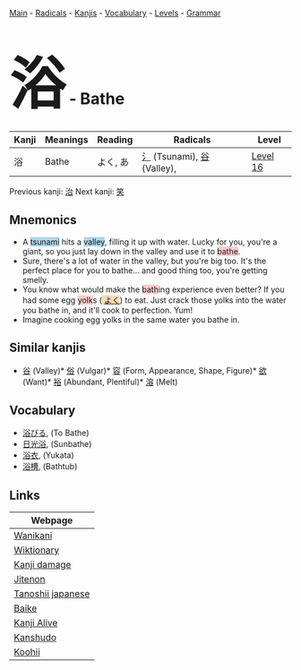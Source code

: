 <style> bigfont {font-size: 100px}</style>
[Main](../index.md) -
[Radicals](../radicals.md) -
[Kanjis](../kanjis.md) -
[Vocabulary](../vocabulary.md) -
[Levels](../levels.md) -
[Grammar](../grammar.md)
# <bigfont> 浴</bigfont> - Bathe 

| Kanji | Meanings | Reading | Radicals | Level |
| --- | --- | --- | --- | --- |
| 浴 | Bathe | よく, あ | [氵](../radicals/氵.md) (Tsunami), [谷](../radicals/谷.md) (Valley),  | [Level 16](../levels/wk_level16.md) |

Previous kanji: [治](治.md) Next kanji: [笑](笑.md) 

## Mnemonics
 * A <span style="background-color:#ADD8E6"> tsunami</span> hits a <span style="background-color:#ADD8E6"> valley</span>, filling it up with water. Lucky for you, you're a giant, so you just lay down in the valley and use it to <span style="background-color:#ffcccb"> bathe</span>.
* Sure, there's a lot of water in the valley, but you're big too. It's the perfect place for you to bathe... and good thing too, you're getting smelly.
* You know what would make the <span style="background-color:#ffcccb"> bath</span>ing experience even better? If you had some egg <span style="background-color:#ffcccb"> yolk</span>s (<span style="background-color:#fed8b1"> [よく](https://jisho.org/search/よく)</span>) to eat. Just crack those yolks into the water you bathe in, and it'll cook to perfection. Yum!
* Imagine cooking egg yolks in the same water you bathe in.


## Similar kanjis
 * [谷](谷.md) (Valley)* [俗](俗.md) (Vulgar)* [容](容.md) (Form, Appearance, Shape, Figure)* [欲](欲.md) (Want)* [裕](裕.md) (Abundant, Plentiful)* [溶](溶.md) (Melt)


## Vocabulary
 * [浴びる](../vocabulary/浴.md), (To Bathe)
* [日光浴](../vocabulary/浴.md), (Sunbathe)
* [浴衣](../vocabulary/浴.md), (Yukata)
* [浴槽](../vocabulary/浴.md), (Bathtub)



## Links 

| Webpage |
| --- |
| [Wanikani          ](https://www.wanikani.com/kanji/浴) |
| [Wiktionary        ](https://en.wiktionary.org/wiki/浴) |
| [Kanji damage      ](http://www.kanjidamage.com/kanji/search?utf8=✓&q=浴) |
| [Jitenon           ](https://jitenon.com/kanji/浴) |
| [Tanoshii japanese ](https://www.tanoshiijapanese.com/dictionary/kanji.cfm?k=浴) |
| [Baike             ](https://baike.baidu.com/item/浴) |
| [Kanji Alive       ](https://app.kanjialive.com/浴) |
| [Kanshudo          ](https://www.kanshudo.com/searchmn?q=浴) |
| [Koohii            ](https://kanji.koohii.com/study/kanji/浴) |
